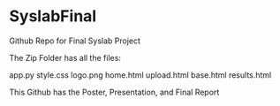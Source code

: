 # SyslabFinal
Github Repo for Final Syslab Project

The Zip Folder has all the files:

app.py
style.css
logo.png
home.html
upload.html
base.html
results.html

This Github has the Poster, Presentation, and Final Report

